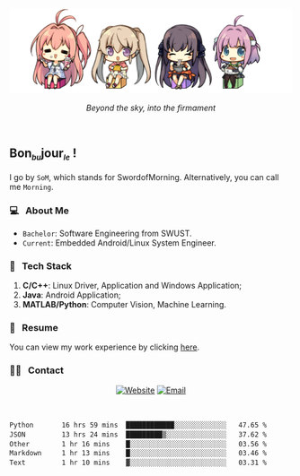 <img src="./pic/Aokana.png">
<p align="center"><em>Beyond the sky, into the firmament</em></p>

<br/>

## Bon<sub><em><font size=2>bu</font></em></sub>jour<sub><em><font size=2>le</font></em></sub> !

I go by `SoM`, which stands for SwordofMorning. Alternatively, you can call me `Morning`.

### 💻 &nbsp; About Me

- `Bachelor`: Software Engineering from SWUST.
- `Current`: Embedded Android/Linux System Engineer.

### 🔧 &nbsp; Tech Stack

1. **C/C++**: Linux Driver, Application and Windows Application;
2. **Java**: Android Application;
3. **MATLAB/Python**: Computer Vision, Machine Learning.

### 📝 &nbsp; Resume

You can view my work experience by clicking <a href="https://swordofmorning.com/index.php/contact/">here</a>.

### 🤝🏻 &nbsp; Contact

<p align="center">
<a href="https://swordofmorning.com/"><img alt="Website" src="https://img.shields.io/badge/Website-swordofmorning.com-blue?style=flat-square&logo=google-chrome"></a>
<a href="mailto:master@xiaojintao.email
"><img alt="Email" src="https://img.shields.io/badge/Email-master@xiaojintao.email-blue?style=flat-square&logo=gmail"></a>
</p>

<br/>

<!--START_SECTION:waka-->

```txt
Python       16 hrs 59 mins  ████████████░░░░░░░░░░░░░   47.65 %
JSON         13 hrs 24 mins  █████████▒░░░░░░░░░░░░░░░   37.62 %
Other        1 hr 16 mins    █░░░░░░░░░░░░░░░░░░░░░░░░   03.56 %
Markdown     1 hr 13 mins    █░░░░░░░░░░░░░░░░░░░░░░░░   03.46 %
Text         1 hr 10 mins    ▓░░░░░░░░░░░░░░░░░░░░░░░░   03.31 %
```

<!--END_SECTION:waka-->
